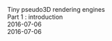 <div class="series">Tiny pseudo3D rendering engines</div>
<div class="title">Part 1 : introduction</div>
<div class="pubdate">2016-07-06</div>
<div class="lastmodifdate">2016-07-06</div>
